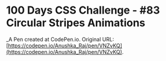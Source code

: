 # 100 Days CSS Challenge - #83 Circular Stripes Animations
 _A Pen created at CodePen.io. Original URL: [https://codepen.io/Anushka_Raj/pen/VNZvKQ](https://codepen.io/Anushka_Raj/pen/VNZvKQ).

 